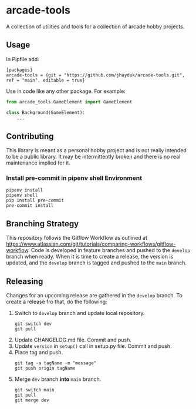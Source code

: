# arcade-tools

A collection of utilities and tools for a collection of arcade hobby projects.

## Usage

In Pipfile add:

```
[packages]
arcade-tools = {git = "https://github.com/jhayduk/arcade-tools.git", ref = "main", editable = true}
```

Use in code like any other package. For example:

```python
from arcade_tools.GameElement import GameElement

class Background(GameElement):
    ...
```

## Contributing

This library is meant as a personal hobby project and is not really intended to be a public library. It may be intermittently broken and there is no real maintenance implied for it.

### Install pre-commit in pipenv shell Environment

```commandline
pipenv install
pipenv shell
pip install pre-commit
pre-commit install
```

## Branching Strategy

This repository follows the Gitflow Workflow as outlined at https://www.atlassian.com/git/tutorials/comparing-workflows/gitflow-workflow. Code is developed in feature branches and pushed to the `develop` branch when ready. When it is time to create a release, the version is updated, and the `develop` branch is tagged and pushed to the `main` branch.

## Releasing

Changes for an upcoming release are gathered in the `develop` branch. To create a release fro that, do the following:

1. Switch to `develop` branch and update local repository.
    ```commandline
    git switch dev
    git pull
    ```
2. Update CHANGELOG.md file. Commit and push.
3. Update `version` in `setup()` call in setup.py file. Commit and push.
4. Place tag and push.
    ```commandline
    git tag -a tagName -m "message"
    git push origin tagName
    ```
5. Merge `dev` branch **into** `main` branch.
    ```commandline
    git switch main
    git pull
    git merge dev
    ```
